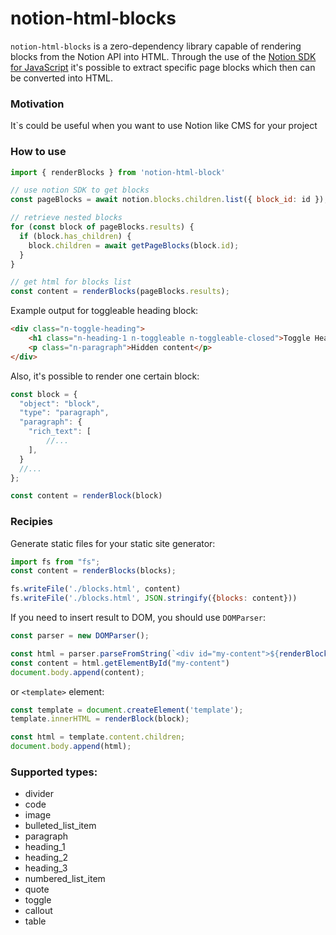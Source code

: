 # notion-html-blocks
`notion-html-blocks` is a zero-dependency library capable of rendering blocks from the Notion API into HTML.
Through the use of the [Notion SDK for JavaScript](https://github.com/makenotion/notion-sdk-js) it's possible to
extract specific page blocks which then can be converted into HTML.

### Motivation
It`s  could be useful when you want to use Notion like CMS for your project


### How to use

```javascript
import { renderBlocks } from 'notion-html-block'

// use notion SDK to get blocks
const pageBlocks = await notion.blocks.children.list({ block_id: id });

// retrieve nested blocks
for (const block of pageBlocks.results) {
  if (block.has_children) {
    block.children = await getPageBlocks(block.id);
  }
}

// get html for blocks list
const content = renderBlocks(pageBlocks.results);
```

Example output for toggleable heading block:

```html
<div class="n-toggle-heading">
    <h1 class="n-heading-1 n-toggleable n-toggleable-closed">Toggle Heading</h1>
    <p class="n-paragraph">Hidden content</p>
</div>
```


Also, it's possible to render one certain block:

```javascript
const block = {
  "object": "block",
  "type": "paragraph",
  "paragraph": {
    "rich_text": [
        //...
    ],
  }
  //...
};

const content = renderBlock(block)
```
### Recipies

Generate static files for your static site generator:
```javascript
import fs from "fs";
const content = renderBlocks(blocks);

fs.writeFile('./blocks.html', content)
fs.writeFile('./blocks.html', JSON.stringify({blocks: content}))
```


If you need to insert result  to DOM, you should use `DOMParser`:
```javascript
const parser = new DOMParser();

const html = parser.parseFromString(`<div id="my-content">${renderBlocks(blocks)}</div>`, 'text/html');
const content = html.getElementById("my-content")
document.body.append(content);
```
or  `<template>` element:
```javascript
const template = document.createElement('template');
template.innerHTML = renderBlock(block);

const html = template.content.children;
document.body.append(html);
```

### Supported types:
* divider
* code
* image
* bulleted_list_item
* paragraph
* heading_1
* heading_2
* heading_3
* numbered_list_item
* quote
* toggle
* callout
* table
